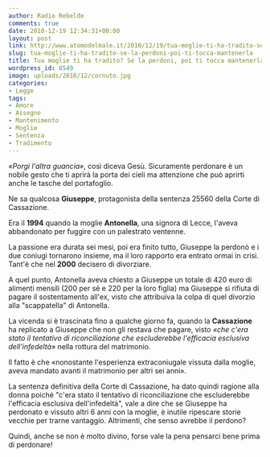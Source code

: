 ```yaml
---
author: Radio Rebelde
comments: true
date: 2010-12-19 12:34:31+00:00
layout: post
link: http://www.atomodelmale.it/2010/12/19/tua-moglie-ti-ha-tradito-se-la-perdoni-poi-ti-tocca-mantenerla/
slug: tua-moglie-ti-ha-tradito-se-la-perdoni-poi-ti-tocca-mantenerla
title: Tua moglie ti ha tradito? Se la perdoni, poi ti tocca mantenerla.
wordpress_id: 8549
image: uploads/2010/12/cornuto.jpg
categories:
- Legge
tags:
- Amore
- Assegno
- Mantenimento
- Moglie
- Sentenza
- Tradimento
---
```


_«Porgi l'altra guancia»_, così diceva Gesù.
Sicuramente perdonare è un nobile gesto che ti aprirà la porta dei cieli ma attenzione che può aprirti anche le tasche del portafoglio.

Ne sa qualcosa **Giuseppe**, protagonista della sentenza 25560 della Corte di Cassazione.

Era il **1994** quando la moglie **Antonella**, una signora di Lecce, l'aveva abbandonato per fuggire con un palestrato ventenne.

La passione era durata sei mesi, poi era finito tutto, Giuseppe la perdonò  e i due coniugi tornarono insieme, ma il loro rapporto era entrato ormai in crisi. Tant'è che nel **2000** decisero di divorziare.

A quel punto, Antonella aveva chiesto a Giuseppe un totale di 420 euro di alimenti mensili (200 per sé e 220 per la loro figlia) ma Giuseppe si rifiuta di pagare il sostentamento all'ex, visto che attribuiva la colpa di quel divorzio alla "scappatella" di Antonella.

La vicenda si è trascinata fino a qualche giorno fa, quando la **Cassazione** ha replicato a Giuseppe che non gli restava che pagare, visto _«che c'era stato il tentativo di riconciliazione che escluderebbe l'efficacia esclusiva dell'infedeltà»_ nella rottura del matrimonio.

Il fatto è che «nonostante l'esperienza extraconiugale vissuta dalla moglie, aveva mandato avanti il matrimonio per altri sei anni».

La sentenza definitiva della Corte di Cassazione, ha dato quindi ragione alla donna poiché "c'era stato il tentativo di riconciliazione che escluderebbe l'efficacia esclusiva dell'infedeltà", vale a dire che se Giuseppe ha perdonato e vissuto altri 6 anni con la moglie, è inutile ripescare storie vecchie per trarne vantaggio. Altrimenti, che senso avrebbe il perdono?

Quindi, anche se non è molto divino, forse vale la pena pensarci bene prima di perdonare!
